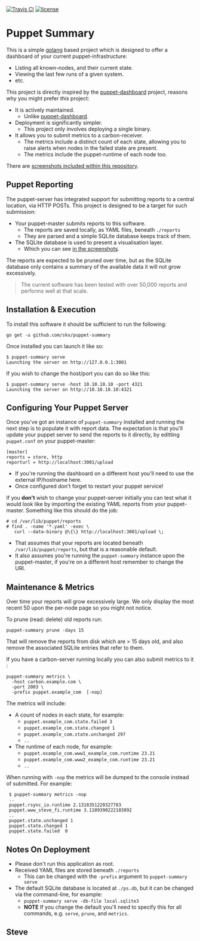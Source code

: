 [![Travis CI](https://img.shields.io/travis/skx/puppet-summary/master.svg?style=flat-square)](https://travis-ci.org/skx/puppet-summary)
[![license](https://img.shields.io/github/license/skx/puppet-summary.svg)](https://github.com/skx/puppet-summary/blob/master/LICENSE)


Puppet Summary
==============

This is a simple [golang](https://golang.org/) based project which is designed to offer a dashboard of your current puppet-infrastructure:

* Listing all known-nodes, and their current state.
* Viewing the last few runs of a given system.
* etc.

This project is directly inspired by the [puppet-dashboard](https://github.com/sodabrew/puppet-dashboard) project, reasons why you might prefer _this_ project:

* It is actively maintained.
   * Unlike [puppet-dashboard](https://github.com/sodabrew/puppet-dashboard/issues/341).
* Deployment is significantly simpler.
   * This project only involves deploying a single binary.
* It allows you to submit metrics to a carbon-receiver.
   * The metrics include a distinct count of each state, allowing you to raise alerts when nodes in the failed state are present.
   * The metrics include the puppet-runtime of each node too.

There are [screenshots included within this repository](screenshots/).


## Puppet Reporting

The puppet-server has integrated support for submitting reports to
a central location, via HTTP POSTs.   This project is designed to be
a target for such submission:

* Your puppet-master submits reports to this software.
    * The reports are saved locally, as YAML files, beneath `./reports`
    * They are parsed and a simple SQLite database keeps track of them.
* The SQLite database is used to present a visualisation layer.
    * Which you can see [in the screenshots](screenshots/).

The reports are expected to be pruned over time, but as the SQLite database
only contains a summary of the available data it will not grow excessively.

> The current software has been tested with over 50,000 reports and performs well at that scale.


## Installation & Execution

To install this software it should be sufficient to run the following:

    go get -u github.com/skx/puppet-summary

Once installed you can launch it like so:

    $ puppet-summary serve
    Launching the server on http://127.0.0.1:3001

If you wish to change the host/port you can do so like this:

    $ puppet-summary serve -host 10.10.10.10 -port 4321
    Launching the server on http://10.10.10.10:4321


## Configuring Your Puppet Server

Once you've got an instance of `puppet-summary` installed and running
the next step is to populate it with report data.  The expectation is
that you'll  update your puppet server to send the reports to it directly,
by editting `puppet.conf` on your puppet-master:

    [master]
    reports = store, http
    reporturl = http://localhost:3001/upload

* If you're running the dashboard on a different host you'll need to use the external IP/hostname here.
* Once configured don't forget to restart your puppet service!

If you __don't__ wish to change your puppet-server initially you can test
what it would look like by importing the existing YAML reports from your
puppet-master.  Something like this should do the job:

    # cd /var/lib/puppet/reports
    # find . -name '*.yaml' -exec \
       curl --data-binary @\{\} http://localhost:3001/upload \;

* That assumes that your reports are located beneath `/var/lib/puppet/reports`,
but that is a reasonable default.
* It also assumes you're running the `puppet-summary` instance upon the puppet-master, if you're on a different host remember to change the URI.


## Maintenance & Metrics

Over time your reports will grow excessively large.  We only display
the most recent 50 upon the per-node page so you might not notice.

To prune (read: delete) old reports run:

    puppet-summary prune -days 15

That will remove the reports from disk which are > 15 days old, and
also remove the associated SQLite entries that refer to them.

If you have a carbon-server running locally you can also submit metrics
to it :

    puppet-summary metrics \
      -host carbon.example.com \
      -port 2003 \
      -prefix puppet.example_com  [-nop]

The metrics will include:

* A count of nodes in each state, for example:
  * `puppet.example_com.state.failed 3`
  * `puppet.example_com.state.changed 1`
  * `puppet.example_com.state.unchanged 297`
  * `..`
* The runtime of each node, for example:
  * `puppet.example_com.www1_example_com.runtime 23.21`
  * `puppet.example_com.www2_example_com.runtime 23.21`
  * `..`

When running with `-nop` the metrics will be dumped to the console instead
of submitted.  For example:

     $ puppet-summary metrics -nop
     ..
     puppet.rsync_io.runtime 2.1318351220327783
     puppet.www_steve_fi.runtime 3.1109390222183892
     ..
     puppet.state.unchanged 1
     puppet.state.changed 1
     puppet.state.failed  0


## Notes On Deployment

* Please don't run this application as root.
* Received YAML files are stored beneath `./reports`
    * This can be changed with the `-prefix` argument to `puppet-summary serve`
* The default SQLite database is located at `./ps.db`, but it can be changed via the command-line, for example:
    * `puppet-summary serve -db-file local.sqlite3`
    * **NOTE** If you change the default you'll need to specify this for all commands, e.g. `serve`, `prune`, and `metrics`.

 Steve
 --
